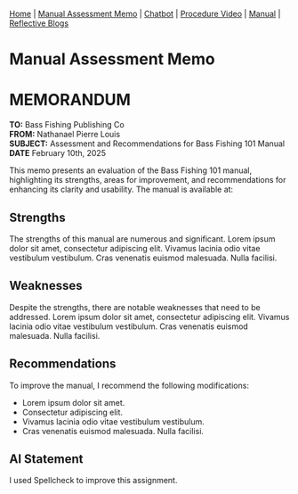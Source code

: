 [Home](index.md) | [Manual Assessment Memo](manual_assessment_memo.md) | [Chatbot](chatbot.md) | [Procedure Video](procedure_video.md) | [Manual](manual.md) | [Reflective Blogs](reflective_blogs.md) 

# Manual Assessment Memo
# **MEMORANDUM**

**TO:** Bass Fishing Publishing Co  
**FROM:** Nathanael Pierre Louis  
**SUBJECT:** Assessment and Recommendations for Bass Fishing 101 Manual<br>
**DATE** February 10th, 2025

This memo presents an evaluation of the Bass Fishing 101 manual, highlighting its strengths, areas for improvement, and recommendations for enhancing its clarity and usability. 
The manual is available at: 

## **Strengths**
The strengths of this manual are numerous and significant. Lorem ipsum dolor sit amet, consectetur adipiscing elit. Vivamus lacinia odio vitae vestibulum vestibulum. Cras venenatis euismod malesuada. Nulla facilisi.  

## **Weaknesses**
Despite the strengths, there are notable weaknesses that need to be addressed. Lorem ipsum dolor sit amet, consectetur adipiscing elit. Vivamus lacinia odio vitae vestibulum vestibulum. Cras venenatis euismod malesuada. Nulla facilisi.  

## **Recommendations**
To improve the manual, I recommend the following modifications:  
- Lorem ipsum dolor sit amet.  
- Consectetur adipiscing elit.  
- Vivamus lacinia odio vitae vestibulum vestibulum.  
- Cras venenatis euismod malesuada. Nulla facilisi.  

## **AI Statement**
I used Spellcheck to improve this assignment.

